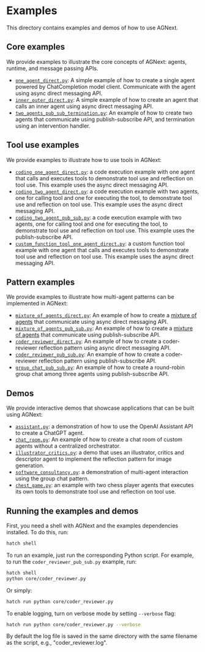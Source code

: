 # Examples

This directory contains examples and demos of how to use AGNext.

## Core examples

We provide examples to illustrate the core concepts of AGNext:
agents, runtime, and message passing APIs.

- [`one_agent_direct.py`](core/one_agent_direct.py): A simple example of how to create a single agent powered by ChatCompletion model client. Communicate with the agent using async direct messaging API.
- [`inner_outer_direct.py`](core/inner_outer_direct.py): A simple example of how to create an agent that calls an inner agent using async direct messaging API.
- [`two_agents_pub_sub_termination.py`](core/two_agents_pub_sub_termination.py): An example of how to create two agents that communicate using publish-subscribe API, and termination using an intervention handler.

## Tool use examples

We provide examples to illustrate how to use tools in AGNext:

- [`coding_one_agent_direct.py`](tool-use/coding_one_agent_direct.py): a code execution example with one agent that calls and executes tools to demonstrate tool use and reflection on tool use. This example uses the async direct messaging API.
- [`coding_two_agent_direct.py`](tool-use/coding_two_agent_direct.py): a code execution example with two agents, one for calling tool and one for executing the tool, to demonstrate tool use and reflection on tool use. This example uses the async direct messaging API.
- [`coding_two_agent_pub_sub.py`](tool-use/coding_two_agent_pub_sub.py): a code execution example with two agents, one for calling tool and one for executing the tool, to demonstrate tool use and reflection on tool use. This example uses the publish-subscribe API.
- [`custom_function_tool_one_agent_direct.py`](tool-use/custom_function_tool_one_agent_direct.py): a custom function tool example with one agent that calls and executes tools to demonstrate tool use and reflection on tool use. This example uses the async direct messaging API.

## Pattern examples

We provide examples to illustrate how multi-agent patterns can be implemented in AGNext:

- [`mixture_of_agents_direct.py`](patterns/mixture_of_agents_direct.py): An example of how to create a [mixture of agents](https://github.com/togethercomputer/moa) that communicate using async direct messaging API.
- [`mixture_of_agents_pub_sub.py`](patterns/mixture_of_agents_pub_sub.py): An example of how to create a [mixture of agents](https://github.com/togethercomputer/moa) that communicate using publish-subscribe API.
- [`coder_reviewer_direct.py`](patterns/coder_reviewer_direct.py): An example of how to create a coder-reviewer reflection pattern using async direct messaging API.
- [`coder_reviewer_pub_sub.py`](patterns/coder_reviewer_pub_sub.py): An example of how to create a coder-reviewer reflection pattern using publish-subscribe API.
- [`group_chat_pub_sub.py`](patterns/group_chat_pub_sub.py): An example of how to create a round-robin group chat among three agents using publish-subscribe API.

## Demos

We provide interactive demos that showcase applications that can be built using AGNext:

- [`assistant.py`](demos/assistant.py): a demonstration of how to use the OpenAI Assistant API to create
    a ChatGPT agent.
- [`chat_room.py`](demos/chat_room.py): An example of how to create a chat room of custom agents without
    a centralized orchestrator.
- [`illustrator_critics.py`](demos/illustrator_critics.py): a demo that uses an illustrator, critics and descriptor agent
    to implement the reflection pattern for image generation.
- [`software_consultancy.py`](demos/software_consultancy.py): a demonstration of multi-agent interaction using
    the group chat pattern.
- [`chest_game.py`](tool-use/chess_game.py): an example with two chess player agents that executes its own tools to demonstrate tool use and reflection on tool use.

## Running the examples and demos

First, you need a shell with AGNext and the examples dependencies installed. To do this, run:

```bash
hatch shell
```

To run an example, just run the corresponding Python script. For example, to run the `coder_reviewer_pub_sub.py` example, run:

```bash
hatch shell
python core/coder_reviewer.py
```

Or simply:

```bash
hatch run python core/coder_reviewer.py
```

To enable logging, turn on verbose mode by setting `--verbose` flag:

```bash
hatch run python core/coder_reviewer.py --verbose
```

By default the log file is saved in the same directory with the same filename
as the script, e.g., "coder_reviewer.log".
